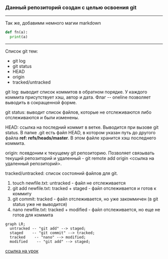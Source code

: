 ### Данный репозиторий создан с целью освоения git
---
Так же, добавимм немного магии markdown  

```python
def fn(a):
  print(a)
```

---

Список git тем:
- git log
- git status
- HEAD
- origin
- tracked/untracked


git log: выводит список коммитов в обратном порядке. У каждого коммита присутствует хэш, автор и дата. Флаг
-- oneline позволяет выводить в сокращенной форме.

git status: выводит список файлов, которые не отслеживаются либо отслеживаются и были изменены.

HEAD: ссылка на последний коммит в ветке. Выводится при вызове git status. В папке .git есть файл HEAD, в котором указан путь до другого файла __ref: refs/heads/master__. В этом файле хранится хэш последнего коммита.

origin: псевдоним к текущему git репозиторию. Позволяет связывать текущий репозиторий и удаленный - git remote add origin <ссылка на удаленный репозиторий>.

tracked/untracked: список состояний файлов для git. 
1) touch newfile.txt: untracked - файл не отслеживается 
2) git add newfile.txt: tracked + staged - файл отслеживается и готов к коммиту
3) git commit: tracked - файл отслеживается, но уже закоммичен (в git status уже не выводится)
4) nano newfile.txt: tracked + modified - файл отслеживается, но еще не готов для коммита


```mermaid
graph LR;
  untracked -- "git add" --> staged;
  staged    -- "git commit" --> tracked;
  tracked    -- "nano" --> modified;
  modified    -- "git add" --> staged;

``` 

[ссылка на урок](https://practicum.yandex.ru/trainer/git-basics/lesson/c6b9607c-e8bc-4446-89f9-c74522c3492f/ 'Yandex practicum' )
